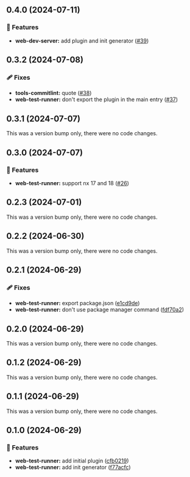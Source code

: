 ## 0.4.0 (2024-07-11)


### 🚀 Features

- **web-dev-server:** add plugin and init generator ([#39](https://github.com/RobbyRabbitman/nx-plus/pull/39))

## 0.3.2 (2024-07-08)


### 🩹 Fixes

- **tools-commitlint:** quote ([#38](https://github.com/RobbyRabbitman/nx-plus/pull/38))
- **web-test-runner:** don't export the plugin in the main entry ([#37](https://github.com/RobbyRabbitman/nx-plus/pull/37))

## 0.3.1 (2024-07-07)

This was a version bump only, there were no code changes.

## 0.3.0 (2024-07-07)


### 🚀 Features

- **web-test-runner:** support nx 17 and 18 ([#26](https://github.com/RobbyRabbitman/nx-plus/pull/26))

## 0.2.3 (2024-07-01)

This was a version bump only, there were no code changes.

## 0.2.2 (2024-06-30)

This was a version bump only, there were no code changes.

## 0.2.1 (2024-06-29)

### 🩹 Fixes

- **web-test-runner:** export package.json ([e1cd9de](https://github.com/RobbyRabbitman/nx-plus/commit/e1cd9de))
- **web-test-runner:** don't use package manager command ([fdf70a2](https://github.com/RobbyRabbitman/nx-plus/commit/fdf70a2))

## 0.2.0 (2024-06-29)

This was a version bump only, there were no code changes.

## 0.1.2 (2024-06-29)

This was a version bump only, there were no code changes.

## 0.1.1 (2024-06-29)

This was a version bump only, there were no code changes.

## 0.1.0 (2024-06-29)

### 🚀 Features

- **web-test-runner:** add initial plugin ([cfb0219](https://github.com/RobbyRabbitman/nx-plus/commit/cfb0219))
- **web-test-runner:** add init generator ([f77acfc](https://github.com/RobbyRabbitman/nx-plus/commit/f77acfc))
